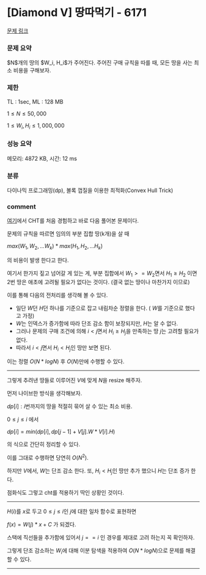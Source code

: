 
# [Diamond V] 땅따먹기 - 6171

[문제 링크](https://www.acmicpc.net/problem/6171)

### 문제 요약

<p> $N$개의 땅의 $W_i, H_i$가 주어진다. 주어진 구매 규칙을 따를 때, 모든 땅을 사는 최소 비용을 구해보자. </p>

### 제한

TL : 1sec, ML : 128 MB

$1 ≤ N ≤ 50,000$

$1 ≤ W_i, H_i ≤ 1,000,000$

### 성능 요약

메모리: 4872 KB, 시간: 12 ms

### 분류

다이나믹 프로그래밍(dp), 볼록 껍질을 이용한 최적화(Convex Hull Trick)

### comment

[여기](https://github.com/pill27211/Baekjoon/tree/main/Platinum/DP/13263_%EB%82%98%EB%AC%B4%20%EC%9E%90%EB%A5%B4%EA%B8%B0)에서 CHT를 처음 경험하고 바로 다음 풀어본 문제이다.

문제의 규칙을 따르면 임의의 부분 집합 땅(k개)을 살 때

$max(W_1, W_2, ... W_k) * max(H_1, H_2, ... H_k)$

의 비용이 발생 한다고 한다.

여기서 한가지 짚고 넘어갈 게 있는 게, 부분 집합에서 $W_1 >= W_2$면서 $H_1 ≥ H_2$ 이면 2번 땅은 애초에 고려될 필요가 없다는 것이다. (결국 없는 땅이나 마찬가지 이므로)

이를 통해 다음의 전처리를 생각해 볼 수 있다.

* 일단 $W$던 $H$던 하나를 기준으로 잡고 내림차순 정렬을 한다. ( $W$를 기준으로 했다고 가정)
* $W$는 인덱스가 증가함에 따라 단조 감소 함이 보장되지만, $H$는 알 수 없다.
* 그러나 문제의 구매 조건에 의해 $i < j$면서 $H_i ≥ H_j$을 만족하는 땅 $j$는 고려할 필요가 없다.
* 따라서 $i < j$면서 $H_i < H_j$인 땅만 보면 된다.

이는 정렬 $O(N * log N)$ 후 $O(N)$만에 수행할 수 있다.

-----------------------------------------------------------------------------------------------------------------------------------------------------------------------

그렇게 추려낸 땅들로 이루어진 $V$에 맞게 $N$을 resize 해주자.

먼저 나이브한 방식을 생각해보자.

$dp[i] : i$번까지의 땅을 적절히 묶어 살 수 있는 최소 비용.

$0 ≤ j ≤ i$ 에서

$dp[i] = min(dp[i], dp[j - 1] + V[j].W * V[i].H)$

의 식으로 간단히 정리할 수 있다.

이를 그대로 수행하면 당연히 $O(N^2)$.

하지만 $V$에서, $W$는 단조 감소 한다. 또, $H_i < H_j$인 땅만 추가 했으니 $H$는 단조 증가 한다.

점화식도 그렇고 cht를 적용하기 딱인 상황인 것이다.

-----------------------------------------------------------------------------------------------------------------------------------------------------------------------

$H(i)$를 $x$로 두고 $0 ≤ j ≤ i$인 $j$에 대한 일차 함수로 표현하면

$f(x) = W(j) * x + C$ 가 되겠다.

스택에 직선들을 추가함에 있어서 $j == i$ 인 경우를 제대로 고려 하는지 꼭 확인하자.

그렇게 단조 감소하는 $W_i$에 대해 이분 탐색을 적용하여 $O(N * log N)$으로 문제를 해결할 수 있다.

-----------------------------------------------------------------------------------------------------------------------------------------------------------------------
